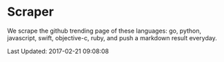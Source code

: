 # Scraper

We scrape the github trending page of these languages: go, python, javascript, swift, objective-c, ruby, and push a markdown result everyday.

Last Updated: 2017-02-21 09:08:08